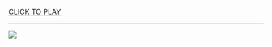 
<a href="https://premium76.site?title=unblocked_games_nfl_football&ref=13M">CLICK TO PLAY</a></h3>
<hr>

<a href="https://premium76.site?title=unblocked_games_nfl_football&ref=13M"><img src="https://clearcache.store/games.png"></a>


